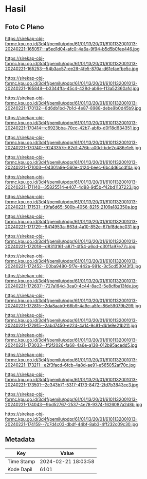 # Hasil

## Foto C Plano

https://sirekap-obj-formc.kpu.go.id/3d4f/pemilu/pdpr/61/01/13/20/01/6101132001013-20240221-165057--a5ed1d04-afc0-4a6a-9f94-b5d5b0fee446.jpg

https://sirekap-obj-formc.kpu.go.id/3d4f/pemilu/pdpr/61/01/13/20/01/6101132001013-20240221-165253--54b3ac57-ee28-4fe5-870a-d61efaefbe5c.jpg

https://sirekap-obj-formc.kpu.go.id/3d4f/pemilu/pdpr/61/01/13/20/01/6101132001013-20240221-165848--b3344ffa-45c4-428d-ab6e-f13a52360afd.jpg

https://sirekap-obj-formc.kpu.go.id/3d4f/pemilu/pdpr/61/01/13/20/01/6101132001013-20240221-170132--8d6db1bd-7b1d-4e87-8988-debe9b0d45b9.jpg

https://sirekap-obj-formc.kpu.go.id/3d4f/pemilu/pdpr/61/01/13/20/01/6101132001013-20240221-170414--c6923bba-70cc-42b7-abfb-d0f18d634351.jpg

https://sirekap-obj-formc.kpu.go.id/3d4f/pemilu/pdpr/61/01/13/20/01/6101132001013-20240221-170740--9243357e-82df-476b-a00d-bde2c486e1e5.jpg

https://sirekap-obj-formc.kpu.go.id/3d4f/pemilu/pdpr/61/01/13/20/01/6101132001013-20240221-171003--04301a9e-560e-4124-beec-6bc4d6ccdf4a.jpg

https://sirekap-obj-formc.kpu.go.id/3d4f/pemilu/pdpr/61/01/13/20/01/6101132001013-20240221-171140--35825514-e407-4d88-9d5b-f42bd1137223.jpg

https://sirekap-obj-formc.kpu.go.id/3d4f/pemilu/pdpr/61/01/13/20/01/6101132001013-20240221-171531--f9fa6d65-500b-4056-8215-2109a182350a.jpg

https://sirekap-obj-formc.kpu.go.id/3d4f/pemilu/pdpr/61/01/13/20/01/6101132001013-20240221-171729--8414953a-863d-4a10-852e-67bf8dcbc031.jpg

https://sirekap-obj-formc.kpu.go.id/3d4f/pemilu/pdpr/61/01/13/20/01/6101132001013-20240221-172018--d8313161-a871-4f54-a6cd-c3011a97e77c.jpg

https://sirekap-obj-formc.kpu.go.id/3d4f/pemilu/pdpr/61/01/13/20/01/6101132001013-20240221-172452--00ba9480-5f7e-442a-981c-3c5cd53043f3.jpg

https://sirekap-obj-formc.kpu.go.id/3d4f/pemilu/pdpr/61/01/13/20/01/6101132001013-20240221-172637--727a164d-3ea0-4c44-8ac3-5e8dfba13fde.jpg

https://sirekap-obj-formc.kpu.go.id/3d4f/pemilu/pdpr/61/01/13/20/01/6101132001013-20240221-172815--2da8aab0-66b9-4a9e-a5fe-86e59079b299.jpg

https://sirekap-obj-formc.kpu.go.id/3d4f/pemilu/pdpr/61/01/13/20/01/6101132001013-20240221-172915--2abd7450-e224-4a14-9c81-db1e9e21b211.jpg

https://sirekap-obj-formc.kpu.go.id/3d4f/pemilu/pdpr/61/01/13/20/01/6101132001013-20240221-173033--ff2f2026-fa68-4a6e-a138-012b95acedd5.jpg

https://sirekap-obj-formc.kpu.go.id/3d4f/pemilu/pdpr/61/01/13/20/01/6101132001013-20240221-173211--e2f3facd-6fcb-4a8d-ae91-e565052af70c.jpg

https://sirekap-obj-formc.kpu.go.id/3d4f/pemilu/pdpr/61/01/13/20/01/6101132001013-20240221-173501--2c343b71-5317-4173-8472-2fd7b3843cc3.jpg

https://sirekap-obj-formc.kpu.go.id/3d4f/pemilu/pdpr/61/01/13/20/01/6101132001013-20240221-174043--9bd52767-2537-4e78-9374-1626087a2d8b.jpg

https://sirekap-obj-formc.kpu.go.id/3d4f/pemilu/pdpr/61/01/13/20/01/6101132001013-20240221-174159--7c7d4c03-dbdf-44bf-8ab3-4ff232c09c30.jpg


## Metadata

| Key        | Value               |
| ---------- | ------------------- |
| Time Stamp | 2024-02-21 18:03:58 |
| Kode Dapil | 6101                |



